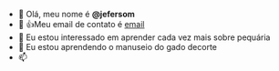 
- 👋  Olá, meu nome é **@jefersom**
- 👀 :+1:Meu email de contato é [email](jeferson.oliveira.costa@escola.pr.gov.br)
- 🌱  Eu estou interessado em aprender cada vez mais sobre pequária
- 💞️  Eu estou aprendendo o manuseio do gado decorte 
- 📫 


<!---
jeff-vini212/jeff-vini212 is a ✨ special ✨ repository because its `README.md` (this file) appears on your GitHub profile.
You can click the Preview link to take a look at your changes.
--->
